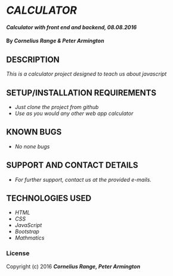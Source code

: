 # _CALCULATOR_

#### _Calculator with front end and backend, 08.08.2016_

#### By _**Cornelius Range & Peter Armington**_

## DESCRIPTION
_This is a calculator project designed to teach us about javascript_

## SETUP/INSTALLATION REQUIREMENTS

* _Just clone the project from github_
* _Use as you would any other web app calculator_

## KNOWN BUGS

* _No none bugs_

## SUPPORT AND CONTACT DETAILS

* _For further support, contact us at the provided e-mails._

## TECHNOLOGIES USED

* _HTML_
* _CSS_
* _JavaScript_
* _Bootstrap_
* _Mathmatics_

### License

Copyright (c) 2016 **_Cornelius Range, Peter Armington_**

